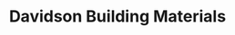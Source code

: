 ---
title: "Davidson Building Materials"
url: /monitor/davidson-building-materials/
shop: Eisenwaren
---